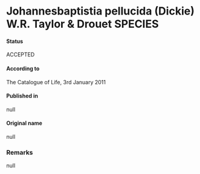 # Johannesbaptistia pellucida (Dickie) W.R. Taylor & Drouet SPECIES

#### Status
ACCEPTED

#### According to
The Catalogue of Life, 3rd January 2011

#### Published in
null

#### Original name
null

### Remarks
null